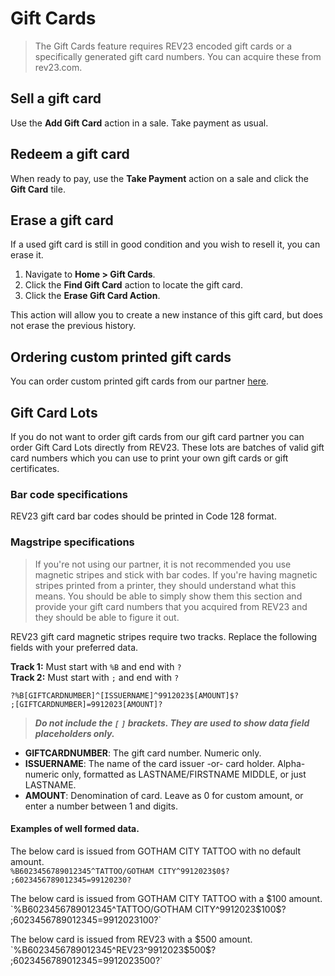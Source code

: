 # Gift Cards

> The Gift Cards feature requires REV23 encoded gift cards or a specifically generated gift card numbers. You can acquire these from rev23.com.

## Sell a gift card
Use the **Add Gift Card** action in a sale. Take payment as usual.

## Redeem a gift card
When ready to pay, use the **Take Payment** action on a sale and click the **Gift Card** tile.

## Erase a gift card
If a used gift card is still in good condition and you wish to resell it, you can erase it.

1. Navigate to **Home > Gift Cards**.
2. Click the **Find Gift Card** action to locate the gift card.
3. Click the **Erase Gift Card Action**.

This action will allow you to create a new instance of this gift card, but does not erase the previous history.

## Ordering custom printed gift cards
You can order custom printed gift cards from our partner [here](http://www.printingplastic.com/rev23dev).

## Gift Card Lots
If you do not want to order gift cards from our gift card partner you can order Gift Card Lots directly from REV23. These lots are batches of valid gift card numbers which you can use to print your own gift cards or gift certificates.

### Bar code specifications
REV23 gift card bar codes should be printed in Code 128 format.

### Magstripe specifications

> If you're not using our partner, it is not recommended you use magnetic stripes and stick with bar codes. If you're having magnetic stripes printed from a printer, they should understand what this means. You should be able to simply show them this section and provide your gift card numbers that you acquired from REV23 and they should be able to figure it out.

REV23 gift card magnetic stripes require two tracks. Replace the following fields with your preferred data.

**Track 1:** Must start with `%B` and end with `?`  
**Track 2:** Must start with `;` and end with `?`

`?%B[GIFTCARDNUMBER]^[ISSUERNAME]^9912023$[AMOUNT]$?`  
`;[GIFTCARDNUMBER]=9912023[AMOUNT]?`

> ***Do not include the `[` `]` brackets. They are used to show data field placeholders only.***

- **GIFTCARDNUMBER**: The gift card number. Numeric only.
- **ISSUERNAME**: The name of the card issuer -or- card holder. Alpha-numeric only, formatted as LASTNAME/FIRSTNAME MIDDLE, or just LASTNAME.
- **AMOUNT**: Denomination of card. Leave as 0 for custom amount, or enter a number between 1 and digits.

#### Examples of well formed data.

The below card is issued from GOTHAM CITY TATTOO with no default amount.  
`%B6023456789012345^TATTOO/GOTHAM CITY^9912023$0$?`
`;6023456789012345=99120230?`

The below card is issued from GOTHAM CITY TATTOO with a $100 amount.  
`%B6023456789012345^TATTOO/GOTHAM CITY^9912023$100$?  ;6023456789012345=9912023100?`

The below card is issued from REV23 with a $500 amount.  
`%B6023456789012345^REV23^9912023$500$?  ;6023456789012345=9912023500?`